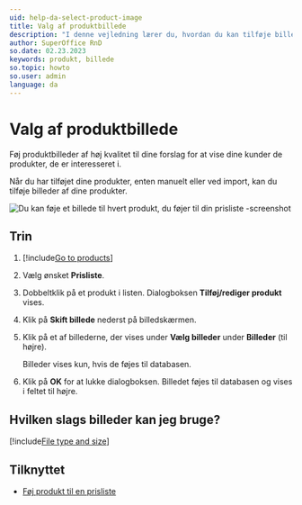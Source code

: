```yaml
---
uid: help-da-select-product-image
title: Valg af produktbillede
description: "I denne vejledning lærer du, hvordan du kan tilføje billeder til alle de produkter, du tilføjer til SuperOffice Quote."
author: SuperOffice RnD
so.date: 02.23.2023
keywords: produkt, billede
so.topic: howto
so.user: admin
language: da
---
```


# Valg af produktbillede

Føj produktbilleder af høj kvalitet til dine forslag for at vise dine kunder de produkter, de er interesseret i.

Når du har tilføjet dine produkter, enten manuelt eller ved import, kan du tilføje billeder af dine produkter.

![Du kan føje et billede til hvert produkt, du føjer til din prisliste -screenshot][img1]

## Trin

1. [!include[Go to products](../includes/goto-products.md)]

1. Vælg ønsket **Prisliste**.

1. Dobbeltklik på et produkt i listen. Dialogboksen **Tilføj/rediger produkt** vises.

1. Klik på **Skift billede** nederst på billedskærmen.

1. Klik på et af billederne, der vises under **Vælg billeder** under **Billeder** (til højre).

    Billeder vises kun, hvis de føjes til databasen.

1. Klik på **OK** for at lukke dialogboksen. Billedet føjes til databasen og vises i feltet til højre.

## Hvilken slags billeder kan jeg bruge?

[!include[File type and size](../../../../sale/learn/includes/image-type-and-size.md)]

## Tilknyttet

* [Føj produkt til en prisliste][1]

<!-- Referenced links -->
[1]: add-product-to-price-list.md

<!-- Referenced images -->
[img1]: media/add-edit-product.png
